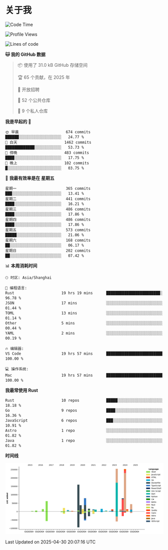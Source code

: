 # 关于我

<!--START_SECTION:waka-->
![Code Time](http://img.shields.io/badge/Code%20Time-3%2C735%20hrs%2021%20mins-blue)

![Profile Views](http://img.shields.io/badge/%E4%B8%AA%E4%BA%BA%E8%B5%84%E6%96%99%E8%A7%82%E7%9C%8B%E6%AC%A1%E6%95%B0-0-blue)

![Lines of code](https://img.shields.io/badge/%E4%BB%8E%E3%80%8CHello%20World%E3%80%8D%E8%B5%B7%E6%88%91%E5%B7%B2%E7%BB%8F%E5%86%99%E4%BA%86-1.1%20million%20%E8%A1%8C%E4%BB%A3%E7%A0%81-blue)

**🐱 我的 GitHub 数据** 

> 📦  使用了 31.0 kB GitHub 存储空间 
 > 
> 🏆 65 个贡献，在 2025 年
 > 
> 💼 开放招聘
 > 
> 📜 52 个公共仓库 
 > 
> 🔑 9 个私人仓库 
 > 
**我是早起的 🐤** 

```text
🌞 早晨                     674 commits         ██████░░░░░░░░░░░░░░░░░░░   24.77 % 
🌆 白天                     1462 commits        █████████████░░░░░░░░░░░░   53.73 % 
🌃 傍晚                     483 commits         ████░░░░░░░░░░░░░░░░░░░░░   17.75 % 
🌙 晚上                     102 commits         █░░░░░░░░░░░░░░░░░░░░░░░░   03.75 % 
```
📅 **我最有效率是在 星期五** 

```text
星期一                      365 commits         ███░░░░░░░░░░░░░░░░░░░░░░   13.41 % 
星期二                      441 commits         ████░░░░░░░░░░░░░░░░░░░░░   16.21 % 
星期三                      486 commits         ████░░░░░░░░░░░░░░░░░░░░░   17.86 % 
星期四                      486 commits         ████░░░░░░░░░░░░░░░░░░░░░   17.86 % 
星期五                      573 commits         █████░░░░░░░░░░░░░░░░░░░░   21.06 % 
星期六                      168 commits         ██░░░░░░░░░░░░░░░░░░░░░░░   06.17 % 
星期日                      202 commits         ██░░░░░░░░░░░░░░░░░░░░░░░   07.42 % 
```


📊 **本周消耗时间** 

```text
🕑︎ 时区: Asia/Shanghai

💬 编程语言: 
Rust                     19 hrs 19 mins      ████████████████████████░   96.78 % 
JSON                     17 mins             ░░░░░░░░░░░░░░░░░░░░░░░░░   01.44 % 
TOML                     13 mins             ░░░░░░░░░░░░░░░░░░░░░░░░░   01.14 % 
Other                    5 mins              ░░░░░░░░░░░░░░░░░░░░░░░░░   00.44 % 
YAML                     2 mins              ░░░░░░░░░░░░░░░░░░░░░░░░░   00.19 % 

🔥 编辑器: 
VS Code                  19 hrs 57 mins      █████████████████████████   100.00 % 

💻 操作系统: 
Mac                      19 hrs 57 mins      █████████████████████████   100.00 % 
```

**我最常使用 Rust** 

```text
Rust                     10 repos            █████░░░░░░░░░░░░░░░░░░░░   18.18 % 
Go                       9 repos             ████░░░░░░░░░░░░░░░░░░░░░   16.36 % 
JavaScript               6 repos             ███░░░░░░░░░░░░░░░░░░░░░░   10.91 % 
Astro                    1 repo              ░░░░░░░░░░░░░░░░░░░░░░░░░   01.82 % 
Java                     1 repo              ░░░░░░░░░░░░░░░░░░░░░░░░░   01.82 % 
```



**时间线**

![Lines of Code chart](https://raw.githubusercontent.com/catusax/catusax/master/assets/bar_graph.png)


 Last Updated on 2025-04-30 20:07:16 UTC
<!--END_SECTION:waka-->
